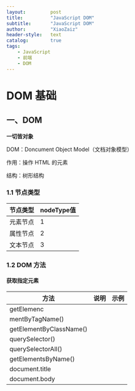 ```yaml
---
layout:			post
title:			"JavaScript DOM"
subtitle: 		"JavaScript DOM"
author:			"XiaoZaiz"
header-style: 	text
catalog:      	true
tags:
    - JavaScript
    - 前端
    - DOM
---
```


# DOM 基础

## 一、DOM

**一切皆对象**

DOM：Doncument Object Model（文档对象模型）

作用：操作 HTML 的元素

结构：树形结构

### 1.1 节点类型

| 节点类型 | nodeType值 |
| -------- | ---------- |
| 元素节点 | 1          |
| 属性节点 | 2          |
| 文本节点 | 3          |



### 1.2 DOM 方法

#### 获取指定元素

| 方法                    | 说明 | 示例 |
| ----------------------- | ---- | ---- |
| getElemenc              |      |      |
| mentByTagName()         |      |      |
| getElementByClassName() |      |      |
| querySelector()         |      |      |
| querySelectorAll()      |      |      |
| getElementsByName()     |      |      |
| document.title          |      |      |
| document.body           |      |      |





































